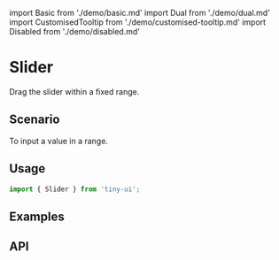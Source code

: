 import Basic from './demo/basic.md'
import Dual from './demo/dual.md'
import CustomisedTooltip from './demo/customised-tooltip.md'
import Disabled from './demo/disabled.md'

# Slider

Drag the slider within a fixed range.

## Scenario

To input a value in a range.

## Usage

```jsx
import { Slider } from 'tiny-ui';
```

## Examples

<layout>
  <column>
    <Basic/>
    <Dual/>
  </column>
  <column>
    <Disabled/>
    <CustomisedTooltip/>
  </column>
</layout>

## API
